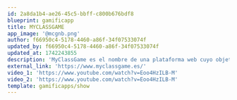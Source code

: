 ```yaml
---
id: 2a8da1b4-ae26-45c5-bbff-c800b676bdf8
blueprint: gamificapp
title: MYCLASSGAME
app_image: '@mcgnb.png'
author: f66950c4-5178-4460-a86f-34f07533074f
updated_by: f66950c4-5178-4460-a86f-34f07533074f
updated_at: 1742243855
description: 'MyClassGame es el nombre de una plataforma web cuyo objetivo principal es ayudar a que cualquier docente se anime a utilizar metodologías como Aprendizaje Basado en Proyectos, Aprendizaje Cooperativo y Metodología Agile utilizando estrategias de Gamificación para enganchar y motivar al alumnado.'
external_link: 'https://www.myclassgame.es/'
video_1: 'https://www.youtube.com/watch?v=Eoo4HzILB-M'
video_2: 'https://www.youtube.com/watch?v=Eoo4HzILB-M'
template: gamificapps/show
---
```

